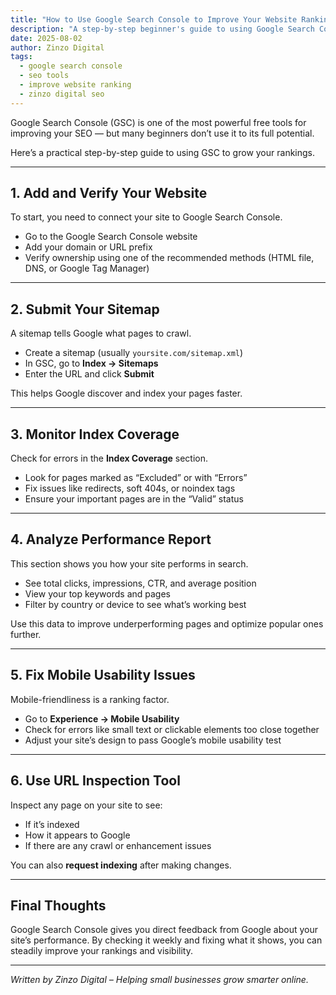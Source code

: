 ```yaml
---
title: "How to Use Google Search Console to Improve Your Website Ranking"
description: "A step-by-step beginner's guide to using Google Search Console to find and fix SEO issues and improve your Google rankings."
date: 2025-08-02
author: Zinzo Digital
tags:
  - google search console
  - seo tools
  - improve website ranking
  - zinzo digital seo
---
```


Google Search Console (GSC) is one of the most powerful free tools for improving your SEO — but many beginners don’t use it to its full potential.

Here’s a practical step-by-step guide to using GSC to grow your rankings.

---

## 1. Add and Verify Your Website

To start, you need to connect your site to Google Search Console.

- Go to the Google Search Console website  
- Add your domain or URL prefix  
- Verify ownership using one of the recommended methods (HTML file, DNS, or Google Tag Manager)

---

## 2. Submit Your Sitemap

A sitemap tells Google what pages to crawl.

- Create a sitemap (usually `yoursite.com/sitemap.xml`)  
- In GSC, go to **Index → Sitemaps**  
- Enter the URL and click **Submit**

This helps Google discover and index your pages faster.

---

## 3. Monitor Index Coverage

Check for errors in the **Index Coverage** section.

- Look for pages marked as “Excluded” or with “Errors”  
- Fix issues like redirects, soft 404s, or noindex tags  
- Ensure your important pages are in the “Valid” status

---

## 4. Analyze Performance Report

This section shows you how your site performs in search.

- See total clicks, impressions, CTR, and average position  
- View your top keywords and pages  
- Filter by country or device to see what’s working best

Use this data to improve underperforming pages and optimize popular ones further.

---

## 5. Fix Mobile Usability Issues

Mobile-friendliness is a ranking factor.

- Go to **Experience → Mobile Usability**  
- Check for errors like small text or clickable elements too close together  
- Adjust your site’s design to pass Google’s mobile usability test

---

## 6. Use URL Inspection Tool

Inspect any page on your site to see:

- If it’s indexed  
- How it appears to Google  
- If there are any crawl or enhancement issues

You can also **request indexing** after making changes.

---

## Final Thoughts

Google Search Console gives you direct feedback from Google about your site’s performance. By checking it weekly and fixing what it shows, you can steadily improve your rankings and visibility.

---

*Written by Zinzo Digital – Helping small businesses grow smarter online.*